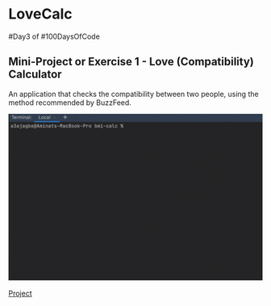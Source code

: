 # LoveCalc


#Day3 of #100DaysOfCode


## Mini-Project or Exercise 1 - Love (Compatibility) Calculator
An application that checks the compatibility between two people, using the method recommended by BuzzFeed.


![Demo](https://github.com/A3AJAGBE/bmi-calc/blob/main/bmi-calc-video.gif)

[Project](https://github.com/A3AJAGBE/treasure-hunt)
